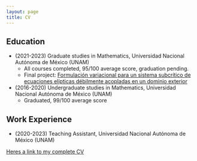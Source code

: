 ```yaml
---
layout: page 
title: CV
---
```


## Education 

- (2021-2023) Graduate studies in Mathematics, Universidad Nacional Autónoma de México (UNAM)
  - All courses completed, 95/100 average score, graduation pending.
  - Final project: [Formulación variacional para un sistema subcrítico de ecuaciones elípticas débilmente acopladas en un dominio exterior](/assets/Publications/Tesina_Edwin.pdf)
- (2016-2020) Undergraduate studies in Mathematics, Universidad Nacional Autónoma de México (UNAM) 
  - Graduated, 99/100 average score

## Work Experience 
- (2020-2023) Teaching Assistant, Universidad Nacional Autónoma de México (UNAM) 

[Heres a link to my complete CV](/edwin_CV.pdf)

